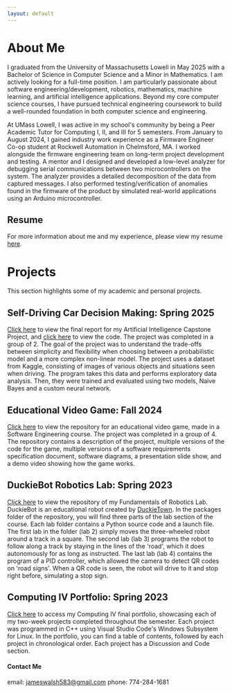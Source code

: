 ```yaml
---
layout: default
---
```


# About Me

I graduated from the University of Massachusetts Lowell in May 2025 with a Bachelor of Science in Computer Science and a Minor in Mathematics. I am actively looking for a full-time position. I am particularly passionate about software engineering/development, robotics, mathematics, machine learning, and artificial intelligence applications. Beyond my core computer science courses, I have pursued technical engineering coursework to build a well-rounded foundation in both computer science and engineering.

At UMass Lowell, I was active in my school's community by being a Peer Academic Tutor for Computing I, II, and III for 5 semesters. From January to August 2024, I gained industry work experience as a Firmware Engineer Co-op student at Rockwell Automation in Chelmsford, MA. I worked alongside the firmware engineering team on long-term project development and testing. A mentor and I designed and developed a low-level analyzer for debugging serial communications between two microcontrollers on the system. The analyzer provides a detailed decomposition of the data from captured messages. I also performed testing/verification of anomalies found in the firmware of the product by simulated real-world applications using an Arduino microcontroller.

## Resume

For more information about me and my experience, please view my resume [here](documents/James_P._Walsh_resume.pdf).

# Projects

This section highlights some of my academic and personal projects.

## Self-Driving Car Decision Making: Spring 2025

[Click here](documents/AI_Final_Report.pdf) to view the final report for my Artificial Intelligence Capstone Project, and [click here](https://colab.research.google.com/drive/1e7-j8IWPwWG44_PUqfATW6gOhvN5YveL?usp=sharing) to view the code. The project was completed in a group of 2. The goal of the project was to understand the trade-offs between simplicity and flexibility when choosing between a probabilistic model and a more complex non-linear model. The project uses a dataset from Kaggle, consisting of images of various objects and situations seen when driving. The program takes this data and performs exploratory data analysis. Then, they were trained and evaluated using two models, Naive Bayes and a custom neural network.

## Educational Video Game: Fall 2024

[Click here](https://github.com/andrade01986219/FlashCars.git) to view the repository for an educational video game, made in a Software Engineering course. The project was completed in a group of 4. The repository contains a description of the project, multiple versions of the code for the game, multiple versions of a software requirements specification document, software diagrams, a presentation slide show, and a demo video showing how the game works.

## DuckieBot Robotics Lab: Spring 2023

[Click here](https://github.com/jwalsh2025/lab_ducklingbot.git) to view the repository of my Fundamentals of Robotics Lab. DuckieBot is an educational robot created by [DuckieTown](https://duckietown.com/). In the packages folder of the repository, you will find three parts of the lab section of the course. Each lab folder contains a Python source code and a launch file. The first lab in the folder (lab 2) simply moves the three-wheeled robot around a track in a square. The second lab (lab 3) programs the robot to follow along a track by staying in the lines of the 'road', which it does autonomously for as long as instructed. The last lab (lab 4) contains the program of a PID controller, which allowed the camera to detect QR codes on 'road signs'. When a QR code is seen, the robot will drive to it and stop right before, simulating a stop sign.

## Computing IV Portfolio: Spring 2023

[Click here](documents/Walsh_James_Comp4Spring2023.pdf) to access my Computing IV final portfolio, showcasing each of my two-week projects completed throughout the semester. Each project was programmed in C++ using Visual Studio Code's Windows Subsystem for Linux. In the portfolio, you can find a table of contents, followed by each project in chronological order. Each project has a Discussion and Code section.

#### Contact Me
email: jameswalsh583@gmail.com
phone: 774-284-1681
